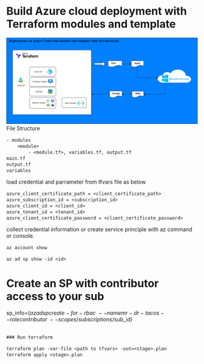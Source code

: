 # Build Azure cloud deployment with Terraform modules and template
![Terraform Azure Deployment](images/Azure-Terraform-Deploy.png)
File Structure
```
- modules
    <module>
        - <module.tf>, variables.tf, output.tf
main.tf
output.tf
variables
```

load credential and parrameter from tfvars file as below
```
azure_client_certificate_path = <client_certificate_path>
azure_subscription_id = <subscription_id>
azure_client_id = <client_id>
azure_tenant_id = <tenant_id>
azure_client_certificate_password = <client_certificate_password>
```
collect credential information or create service principle with az command or console. 

```
az account show
```
```
az ad sp show -id <id>
```
# Create an SP with contributor access to your sub
sp_info=$(az ad sp create-for-rbac \
  --name mr-dr-tacos --role contributor \
  --scopes /subscriptions/$sub_id)
```

### Run terraform 
```
```
terraform plan -var-file <path to tfvars> -out=<stage>.plan
terraform apply <stage>.plan
```


